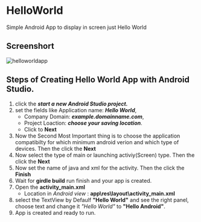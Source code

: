 # HelloWorld
Simple Android App to display in screen just Hello World

## Screenshort

![helloworldapp](https://user-images.githubusercontent.com/16320499/45153990-9cc31500-b1f3-11e8-8a54-2153220b172d.PNG)


## Steps of Creating Hello World App with Android Studio.
1. click the **_start a new Android Studio project._**
2. set the fields like Application name: **_Hello World_**, 
    - Company Domain: **_example.domainname.com_**,
    - Project Loaction: **_choose your saving location_**.
    - Click to **Next**
3. Now the Second Most Important thing is to choose the application compatibilty for which minimum android verion and which type of devices.
    Then the click the **Next**
4. Now select the type of main or launching activiy(Screen) type. 
    Then the click the **Next**
5. Now set the name of java and xml for the activity.
    Then the click the **Finish**
6. Wait for **girdle build** run finish and your app is created.
7. Open the **activity_main.xml**
    -  Location in _Android view_ : **app\res\layout\activity_main.xml** 
8. select the TextView by Defaulf **"Hello World"** and see the right panel, choose text and change it _"Hello World"_ to **"Hello Android"**.
9. App is created and ready to run.
